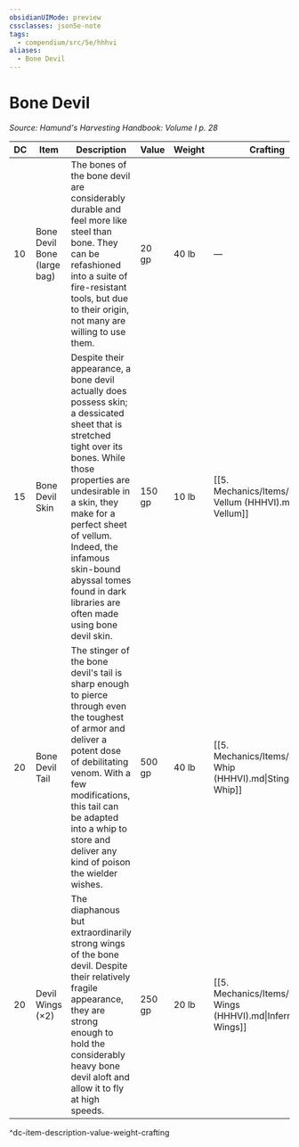 ```yaml
---
obsidianUIMode: preview
cssclasses: json5e-note
tags:
  - compendium/src/5e/hhhvi
aliases:
  - Bone Devil
---
```

# Bone Devil
*Source: Hamund's Harvesting Handbook: Volume I p. 28* 

| DC | Item | Description | Value | Weight | Crafting |
|----|------|-------------|-------|--------|----------|
| 10 | Bone Devil Bone (large bag) | The bones of the bone devil are considerably durable and feel more like steel than bone. They can be refashioned into a suite of fire-resistant tools, but due to their origin, not many are willing to use them. | 20 gp | 40 lb | — |
| 15 | Bone Devil Skin | Despite their appearance, a bone devil actually does possess skin; a dessicated sheet that is stretched tight over its bones. While those properties are undesirable in a skin, they make for a perfect sheet of vellum. Indeed, the infamous skin-bound abyssal tomes found in dark libraries are often made using bone devil skin. | 150 gp | 10 lb | [[5. Mechanics/Items/Devil Vellum (HHHVI).md\|Devil Vellum]] |
| 20 | Bone Devil Tail | The stinger of the bone devil's tail is sharp enough to pierce through even the toughest of armor and deliver a potent dose of debilitating venom. With a few modifications, this tail can be adapted into a whip to store and deliver any kind of poison the wielder wishes. | 500 gp | 40 lb | [[5. Mechanics/Items/Stinger Whip (HHHVI).md\|Stinger Whip]] |
| 20 | Devil Wings (×2) | The diaphanous but extraordinarily strong wings of the bone devil. Despite their relatively fragile appearance, they are strong enough to hold the considerably heavy bone devil aloft and allow it to fly at high speeds. | 250 gp | 20 lb | [[5. Mechanics/Items/Infernal Wings (HHHVI).md\|Infernal Wings]] |
^dc-item-description-value-weight-crafting
